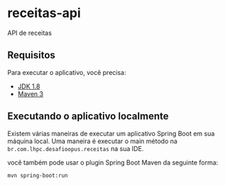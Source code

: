 # receitas-api

API de receitas

## Requisitos

Para executar o aplicativo, você precisa:

- [JDK 1.8](http://www.oracle.com/technetwork/java/javase/downloads/jdk8-downloads-2133151.html)
- [Maven 3](https://maven.apache.org)

## Executando o aplicativo localmente

Existem várias maneiras de executar um aplicativo Spring Boot em sua máquina local. Uma maneira é executar o main 
método na `br.com.lhpc.desafioopus.receitas` na sua IDE.

você também pode usar o plugin Spring Boot Maven da seguinte forma:

`mvn spring-boot:run`

